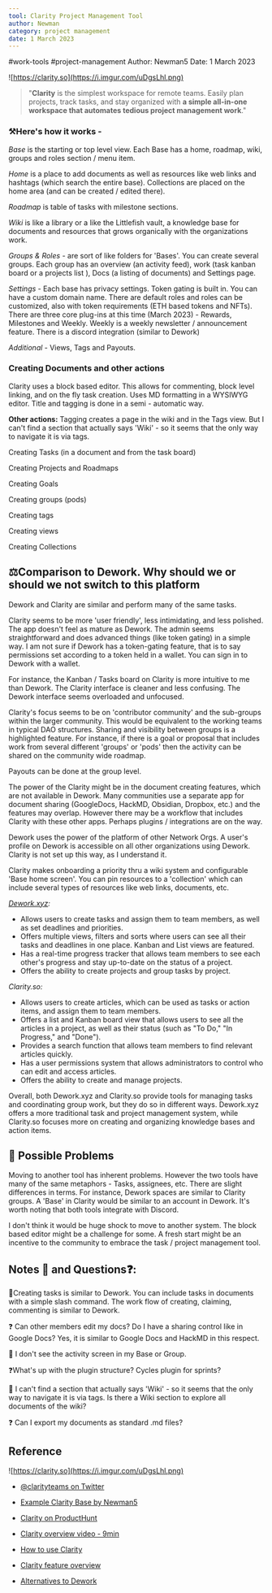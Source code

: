 ```yaml
---
tool: Clarity Project Management Tool
author: Newman
category: project management
date: 1 March 2023
---
```

#work-tools #project-management 
Author: Newman5
Date: 1 March 2023

![https://clarity.so](https://i.imgur.com/uDgsLhl.png)
> "**Clarity** is the simplest workspace for remote teams. Easily plan projects, track tasks, and stay organized with **a simple all-in-one workspace that automates tedious project management work**."

### ⚒️Here's how it works - 
*Base* is the starting or top level view. Each Base has a home, roadmap, wiki, groups and roles section / menu item.    

*Home* is a place to add documents as well as resources like web links and hashtags (which search the entire base).  Collections are placed on the home area (and can be created / edited there).

*Roadmap* is table of tasks with milestone sections.

*Wiki* is like a library or a like the Littlefish vault, a knowledge base for documents and resources that grows organically with the organizations work. 

*Groups & Roles* - are sort of like folders for 'Bases'.  You can create several groups.  Each group has an overview (an activity feed), work (task kanban board or a projects list ), Docs (a listing of documents) and Settings page.  

*Settings* - Each base has privacy settings.  Token gating is built in.  You can have a custom domain name.  There are default roles and roles can be customized, also with token requirements (ETH based tokens and NFTs).   There are three core plug-ins at this time (March 2023) - Rewards, Milestones and Weekly. Weekly is a weekly newsletter / announcement feature.   There is a discord integration (similar to Dework)

*Additional* - Views, Tags and Payouts.  

### Creating Documents and other actions
Clarity uses a block based editor. This allows for commenting, block level linking, and on the fly task creation. Uses MD formatting in a WYSIWYG editor.  Title and tagging is done in a semi - automatic way.

**Other actions:**
Tagging creates a page in the wiki and in the Tags view.  But I can't find a section that actually says 'Wiki' - so it seems that the only way to navigate it is via tags.

Creating Tasks (in a document and from the task board)

Creating Projects and Roadmaps

Creating Goals

Creating groups (pods) 

Creating tags

Creating views

Creating Collections


## ⚖️Comparison to Dework. Why should we or should we not switch to this platform
Dework and Clarity are similar and perform many of the same tasks.  

Clarity seems to be more 'user friendly', less intimidating, and less polished.  The app doesn't feel as mature as Dework.  The admin seems straightforward and does advanced things (like token gating) in a simple way. I am not sure if Dework has a token-gating feature, that is to say permissions set according to a token held in a wallet. You can sign in to Dework with a wallet.  

For instance, the Kanban / Tasks board on Clarity is more intuitive to me than Dework.  The Clarity interface is cleaner and less confusing. The Dework interface seems overloaded and unfocused.

Clarity's focus seems to be on 'contributor community' and the sub-groups within the larger community.  This would be equivalent to the working teams in typical DAO structures.  Sharing and visibility between groups is a highlighted feature. For instance, if there is a goal or proposal that includes work from several different 'groups' or 'pods' then the activity can be shared on the community wide roadmap. 

Payouts can be done at the group level.  

The power of the Clarity might be in the document creating features, which are not available in Dework.  Many communities use a separate app for document sharing (GoogleDocs, HackMD, Obsidian, Dropbox, etc.) and the features may overlap.  However there may be a workflow that includes Clarity with these other apps. Perhaps plugins / integrations are on the way. 

Dework uses the power of the platform of other Network Orgs.  A user's profile on Dework is accessible on all other organizations using Dework.  Clarity is not set up this way, as I understand it.   

Clarity makes onboarding a priority thru a wiki system and configurable 'Base home screen'.  You can pin resources to a 'collection' which can include several types of resources like web links, documents, etc. 

*[Dework.xyz](https://Dework.xyz):*
-   Allows users to create tasks and assign them to team members, as well as set deadlines and priorities.
-   Offers multiple views, filters and sorts where users can see all their tasks and deadlines in one place. Kanban and List views are featured.
-   Has a real-time progress tracker that allows team members to see each other's progress and stay up-to-date on the status of a project.
-   Offers the ability to create projects and group tasks by project.

*Clarity.so:*
-   Allows users to create articles, which can be used as tasks or action items, and assign them to team members.
-   Offers a list and Kanban board view that allows users to see all the articles in a project, as well as their status (such as "To Do," "In Progress," and "Done").
-   Provides a search function that allows team members to find relevant articles quickly.
-   Has a user permissions system that allows administrators to control who can edit and access articles.
-   Offers the ability to create and manage projects.

Overall, both Dework.xyz and Clarity.so provide tools for managing tasks and coordinating group work, but they do so in different ways. Dework.xyz offers a more traditional task and project management system, while Clarity.so focuses more on creating and organizing knowledge bases and action items.

## :shrug: Possible Problems
Moving to another tool has inherent problems.  However the two tools have many of the same metaphors - Tasks, assignees, etc.  There are slight differences in terms.  For instance, Dework spaces are similar to Clarity groups.  A 'Base' in Clarity would be similar to an account in Dework. It's worth noting that both tools integrate with Discord.  

I don't think it would be huge shock to move to another system. The block based editor might be a challenge for some.  A fresh start might be an incentive to the community to embrace the task / project management tool.  

##  Notes :pushpin: and Questions:question::
:pushpin:Creating tasks is similar to Dework.  You can include tasks in documents with a simple slash command.  The work flow of creating, claiming, commenting is similar to Dework.  

:question: Can other members edit my docs?  Do I have a sharing control like in Google Docs?
	Yes, it is similar to Google Docs and HackMD in this respect. 

:pushpin: I don't see the activity screen in my Base or Group.  

:question:What's up with the plugin structure?  Cycles plugin for sprints?

:pushpin: I can't find a section that actually says 'Wiki' - so it seems that the only way to navigate it is via tags. Is there a Wiki section to explore all documents of the wiki?  

:question: Can I export my documents as standard .md files?



## Reference

![https://clarity.so](https://i.imgur.com/uDgsLhl.png)
* [@clarityteams on Twitter](https://twitter.com/clarityteams)
* [Example Clarity Base by Newman5](https://app.clarity.so/newman5sbase)
* [Clarity on ProductHunt](https://www.producthunt.com/products/clarity-3)
* [Clarity overview video - 9min](https://www.loom.com/share/1aefc82773d84e20a3f57297d18c46f1)
* [How to use Clarity](https://app.clarity.so/wiki/tags/298f333d-a0d9-41f9-9375-6468c1c992f0)

* [Clarity feature overview](https://www.clarity.so/product/clarity-2-0) 
* [Alternatives to Dework](https://www.producthunt.com/products/Dework/alternatives)
